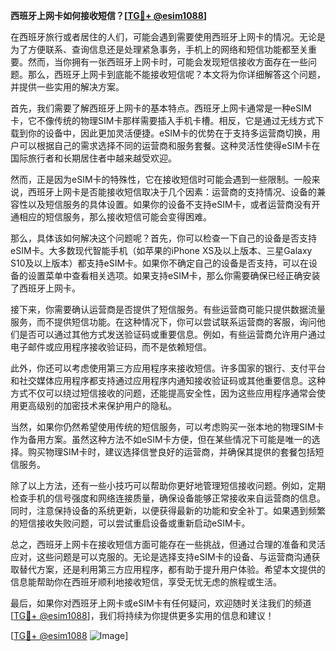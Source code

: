 **西班牙上网卡如何接收短信？[[TG💪+ @esim1088](https://t.me/s/esim1088)]**

在西班牙旅行或者居住的人们，可能会遇到需要使用西班牙上网卡的情况。无论是为了方便联系、查询信息还是处理紧急事务，手机上的网络和短信功能都至关重要。然而，当你拥有一张西班牙上网卡时，可能会发现短信接收方面存在一些问题。那么，西班牙上网卡到底能不能接收短信呢？本文将为你详细解答这个问题，并提供一些实用的解决方案。

首先，我们需要了解西班牙上网卡的基本特点。西班牙上网卡通常是一种eSIM卡，它不像传统的物理SIM卡那样需要插入手机卡槽。相反，它是通过无线方式下载到你的设备中，因此更加灵活便捷。eSIM卡的优势在于支持多运营商切换，用户可以根据自己的需求选择不同的运营商和服务套餐。这种灵活性使得eSIM卡在国际旅行者和长期居住者中越来越受欢迎。

然而，正是因为eSIM卡的特殊性，它在接收短信时可能会遇到一些限制。一般来说，西班牙上网卡是否能接收短信取决于几个因素：运营商的支持情况、设备的兼容性以及短信服务的具体设置。如果你的设备不支持eSIM卡，或者运营商没有开通相应的短信服务，那么接收短信可能会变得困难。

那么，具体该如何解决这个问题呢？首先，你可以检查一下自己的设备是否支持eSIM卡。大多数现代智能手机（如苹果的iPhone XS及以上版本、三星Galaxy S10及以上版本）都支持eSIM卡。如果你不确定自己的设备是否支持，可以在设备的设置菜单中查看相关选项。如果支持eSIM卡，那么你需要确保已经正确安装了西班牙上网卡。

接下来，你需要确认运营商是否提供了短信服务。有些运营商可能只提供数据流量服务，而不提供短信功能。在这种情况下，你可以尝试联系运营商的客服，询问他们是否可以通过其他方式发送验证码或重要信息。例如，有些运营商允许用户通过电子邮件或应用程序接收验证码，而不是依赖短信。

此外，你还可以考虑使用第三方应用程序来接收短信。许多国家的银行、支付平台和社交媒体应用程序都支持通过应用程序内通知接收验证码或其他重要信息。这种方式不仅可以绕过短信接收的问题，还能提高安全性，因为这些应用程序通常会使用更高级别的加密技术来保护用户的隐私。

当然，如果你仍然希望使用传统的短信服务，可以考虑购买一张本地的物理SIM卡作为备用方案。虽然这种方法不如eSIM卡方便，但在某些情况下可能是唯一的选择。购买物理SIM卡时，建议选择信誉良好的运营商，并确保其提供的套餐包括短信服务。

除了以上方法，还有一些小技巧可以帮助你更好地管理短信接收问题。例如，定期检查手机的信号强度和网络连接质量，确保设备能够正常接收来自运营商的信息。同时，注意保持设备的系统更新，以便获得最新的功能和安全补丁。如果遇到频繁的短信接收失败问题，可以尝试重启设备或重新启动eSIM卡。

总之，西班牙上网卡在接收短信方面可能存在一些挑战，但通过合理的准备和灵活应对，这些问题是可以克服的。无论是选择支持eSIM卡的设备、与运营商沟通获取替代方案，还是利用第三方应用程序，都有助于提升用户体验。希望本文提供的信息能帮助你在西班牙顺利地接收短信，享受无忧无虑的旅程或生活。

最后，如果你对西班牙上网卡或eSIM卡有任何疑问，欢迎随时关注我们的频道[[TG💪+ @esim1088](https://t.me/s/esim1088)]，我们将持续为你提供更多实用的信息和建议！ 

[[TG💪+ @esim1088](https://t.me/s/esim1088) ![Image](https://i.postimg.cc/4NQfJmqS/Snipaste-2025-05-13-00-14-12.png)]